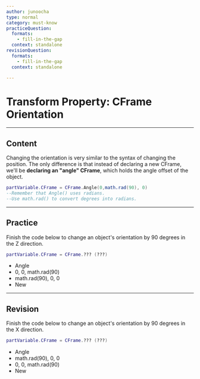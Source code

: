 ```yaml
---
author: junoocha
type: normal
category: must-know
practiceQuestion:
  formats:
    - fill-in-the-gap
  context: standalone
revisionQuestion:
  formats:
    - fill-in-the-gap
  context: standalone

---
```


# Transform Property: CFrame Orientation
---
## Content

Changing the orientation is very similar to the syntax of changing the position. The only difference is that instead of declaring a new CFrame, we'll be **declaring an "angle" CFrame**, which holds the angle offset of the object.

```lua
partVariable.CFrame = CFrame.Angle(0,math.rad(90), 0)
--Remember that Angle() uses radians.
--Use math.rad() to convert degrees into radians.
```

---

## Practice
Finish the code below to change an object's orientation by 90 degrees in the Z direction.

```lua
partVariable.CFrame = CFrame.??? (???)
```
- Angle
- 0, 0, math.rad(90)
- math.rad(90), 0, 0
- New

---

## Revision
Finish the code below to change an object's orientation by 90 degrees in the X direction.

```lua
partVariable.CFrame = CFrame.??? (???)
```
- Angle
- math.rad(90), 0, 0
- 0, 0, math.rad(90)
- New